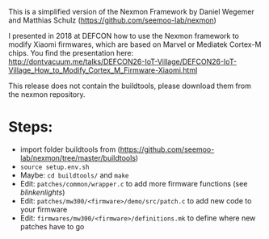 This is a simplified version of the Nexmon Framework by Daniel Wegemer and Matthias Schulz (https://github.com/seemoo-lab/nexmon)

I presented in 2018 at DEFCON how to use the Nexmon framework to modify Xiaomi firmwares, which are based on Marvel or Mediatek Cortex-M chips. You find the presentation here: http://dontvacuum.me/talks/DEFCON26-IoT-Village/DEFCON26-IoT-Village_How_to_Modify_Cortex_M_Firmware-Xiaomi.html

This release does not contain the buildtools, please download them from the nexmon repository.
# Steps:
* import folder buildtools from (https://github.com/seemoo-lab/nexmon/tree/master/buildtools)
* `source setup.env.sh`
* Maybe: `cd buildtools/` and `make`
* Edit: `patches/common/wrapper.c` to add more firmware functions (see *blinkenlights*)
* Edit: `patches/mw300/<firmware>/demo/src/patch.c` to add new code to your firmware
* Edit: `firmwares/mw300/<firmware>/definitions.mk` to define where new patches have to go
